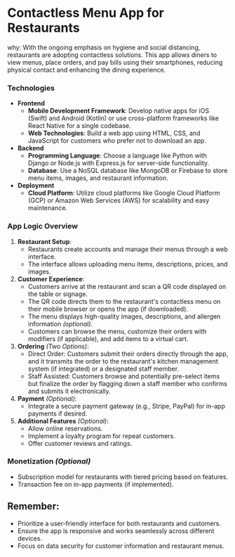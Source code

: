# Contactless Menu App for Restaurants
why: With the ongoing emphasis on hygiene and social distancing, restaurants are adopting contactless solutions. This app allows diners to view menus, place orders, and pay bills using their smartphones, reducing physical contact and enhancing the dining experience.

### Technologies
- **Frontend**
  - **Mobile Development Framework**: Develop native apps for iOS (Swift) and Android (Kotlin) or use cross-platform frameworks like React Native for a single codebase.
  - **Web Technologies**: Build a web app using HTML, CSS, and JavaScript for customers who prefer not to download an app.
- **Backend**
  - **Programming Language**: Choose a language like Python with Django or Node.js with Express.js for server-side functionality.
  - **Database**: Use a NoSQL database like MongoDB or Firebase to store menu items, images, and restaurant information.
- **Deployment**
  - **Cloud Platform**: Utilize cloud platforms like Google Cloud Platform (GCP) or Amazon Web Services (AWS) for scalability and easy maintenance.

### App Logic Overview
1. **Restaurant Setup**:
   - Restaurants create accounts and manage their menus through a web interface.
   - The interface allows uploading menu items, descriptions, prices, and images.
2. **Customer Experience**:
   - Customers arrive at the restaurant and scan a QR code displayed on the table or signage.
   - The QR code directs them to the restaurant's contactless menu on their mobile browser or opens the app (if downloaded).
   - The menu displays high-quality images, descriptions, and allergen information _(optional)_.
   - Customers can browse the menu, customize their orders with modifiers (if applicable), and add items to a virtual cart.
3. **Ordering** _(Two Options)_:
   - Direct Order: Customers submit their orders directly through the app, and it transmits the order to the restaurant's kitchen management system (if integrated) or a designated staff member.
   - Staff Assisted: Customers browse and potentially pre-select items but finalize the order by flagging down a staff member who confirms and submits it electronically.
4. **Payment** _(Optional)_:
   - Integrate a secure payment gateway (e.g., Stripe, PayPal) for in-app payments if desired.
5. **Additional Features** _(Optional)_:
   - Allow online reservations.
   - Implement a loyalty program for repeat customers.
   - Offer customer reviews and ratings.

### Monetization _(Optional)_
- Subscription model for restaurants with tiered pricing based on features.
- Transaction fee on in-app payments (if implemented).

## Remember:
- Prioritize a user-friendly interface for both restaurants and customers.
- Ensure the app is responsive and works seamlessly across different devices.
- Focus on data security for customer information and restaurant menus.
